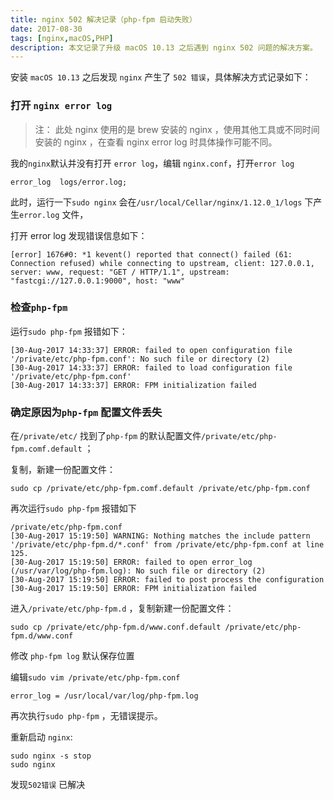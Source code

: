 ```yaml
---
title: nginx 502 解决记录（php-fpm 启动失败）
date: 2017-08-30
tags: [nginx,macOS,PHP]
description: 本文记录了升级 macOS 10.13 之后遇到 nginx 502 问题的解决方案。
---
```


安装 `macOS 10.13` 之后发现 `nginx` 产生了 `502 错误`，具体解决方式记录如下：

### 打开 `nginx error log`

> 注：
> 此处 nginx 使用的是 brew 安装的 nginx ，使用其他工具或不同时间安装的 nginx ，在查看 nginx error log 时具体操作可能不同。

我的`nginx`默认并没有打开 `error log`，编辑 `nginx.conf`，打开`error log`

```
error_log  logs/error.log;
```

此时，运行一下`sudo nginx` 会在`/usr/local/Cellar/nginx/1.12.0_1/logs` 下产生`error.log`  文件，

打开 error log 发现错误信息如下：

```
[error] 1676#0: *1 kevent() reported that connect() failed (61: Connection refused) while connecting to upstream, client: 127.0.0.1, server: www, request: "GET / HTTP/1.1", upstream: "fastcgi://127.0.0.1:9000", host: "www"
```
### 检查`php-fpm`

运行`sudo php-fpm` 报错如下：

```
[30-Aug-2017 14:33:37] ERROR: failed to open configuration file '/private/etc/php-fpm.conf': No such file or directory (2)
[30-Aug-2017 14:33:37] ERROR: failed to load configuration file '/private/etc/php-fpm.conf'
[30-Aug-2017 14:33:37] ERROR: FPM initialization failed
```

### 确定原因为`php-fpm` 配置文件丢失

在`/private/etc/` 找到了`php-fpm` 的默认配置文件`/private/etc/php-fpm.comf.default` ；

复制，新建一份配置文件：

```
sudo cp /private/etc/php-fpm.comf.default /private/etc/php-fpm.conf
```

再次运行`sudo php-fpm` 报错如下

```
/private/etc/php-fpm.conf
[30-Aug-2017 15:19:50] WARNING: Nothing matches the include pattern '/private/etc/php-fpm.d/*.conf' from /private/etc/php-fpm.conf at line 125.
[30-Aug-2017 15:19:50] ERROR: failed to open error_log (/usr/var/log/php-fpm.log): No such file or directory (2)
[30-Aug-2017 15:19:50] ERROR: failed to post process the configuration
[30-Aug-2017 15:19:50] ERROR: FPM initialization failed
```

进入`/private/etc/php-fpm.d` ，复制新建一份配置文件：

```
sudo cp /private/etc/php-fpm.d/www.conf.default /private/etc/php-fpm.d/www.conf
```

修改 `php-fpm log` 默认保存位置

编辑`sudo vim /private/etc/php-fpm.conf`

```
error_log = /usr/local/var/log/php-fpm.log
```

再次执行`sudo php-fpm`  ，无错误提示。

重新启动 `nginx`:

```
sudo nginx -s stop
sudo nginx
```
发现`502错误` 已解决




